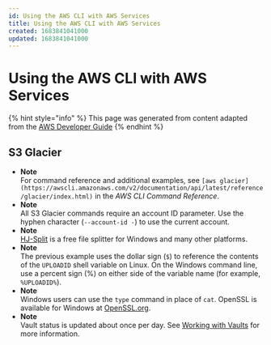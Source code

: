 ```yaml
---
id: Using the AWS CLI with AWS Services
title: Using the AWS CLI with AWS Services
created: 1683841041000
updated: 1683841041000
---
```

# Using the AWS CLI with AWS Services

{% hint style="info" %}
This page was generated from content adapted from the [AWS Developer Guide](https://github.com/awsdocs/aws-cli-user-guide.git)
{% endhint %}

## S3 Glacier

- **Note**  
For command reference and additional examples, see `[aws glacier](https://awscli.amazonaws.com/v2/documentation/api/latest/reference/glacier/index.html)` in the *AWS CLI Command Reference*\.
- **Note**  
All S3 Glacier commands require an account ID parameter\. Use the hyphen character \(`--account-id -`\) to use the current account\.
- **Note**  
[HJ\-Split](http://www.hjsplit.org/) is a free file splitter for Windows and many other platforms\.
- **Note**  
The previous example uses the dollar sign \(`$`\) to reference the contents of the `UPLOADID` shell variable on Linux\. On the Windows command line, use a percent sign \(%\) on either side of the variable name \(for example, `%UPLOADID%`\)\.
- **Note**  
Windows users can use the `type` command in place of `cat`\. OpenSSL is available for Windows at [OpenSSL\.org](https://www.openssl.org/related/binaries.html)\.
- **Note**  
Vault status is updated about once per day\. See [Working with Vaults](https://docs.aws.amazon.com/amazonglacier/latest/dev/working-with-vaults.html) for more information\.

